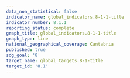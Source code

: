 ```yaml
---
data_non_statistical: false
indicator_name: global_indicators.8-1-1-title
indicator_number: 8.1.1
reporting_status: complete
graph_title: global_indicators.8-1-1-title
graph_type: line
national_geographical_coverage: Cantabria
published: true
sdg_goal: '8'
target_name: global_targets.8-1-title
target_id: '8.1'
---
```

